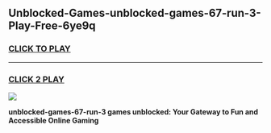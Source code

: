 
## Unblocked-Games-unblocked-games-67-run-3-Play-Free-6ye9q
<h3>
<a href="https://premium76.site?title=unblocked-games-67-run-3&ref=15A">CLICK TO PLAY</a></h3>
<hr>

<h3>
<a href="https://premium76.site?title=unblocked-games-67-run-3&ref=15A">CLICK 2 PLAY</a>
  
</h3>

<a href="https://premium76.site?title=unblocked-games-67-run-3&ref=15A"><img src="https://clearcache.store/games.png"></a>


**unblocked-games-67-run-3 games unblocked: Your Gateway to Fun and Accessible Online Gaming**
